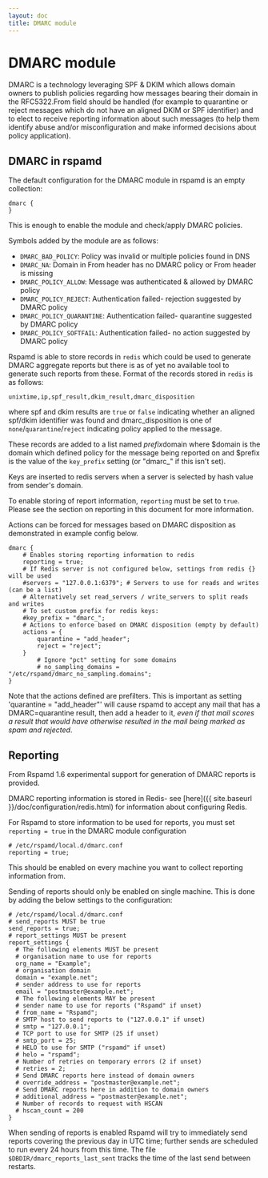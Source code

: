 ```yaml
---
layout: doc
title: DMARC module
---
```

# DMARC module

DMARC is a technology leveraging SPF & DKIM which allows domain owners to publish policies regarding how messages bearing
their domain in the RFC5322.From field should be handled (for example to quarantine or reject messages which do not have an
aligned DKIM or SPF identifier) and to elect to receive reporting information about such messages (to help them identify
abuse and/or misconfiguration and make informed decisions about policy application).

## DMARC in rspamd

The default configuration for the DMARC module in rspamd is an empty collection:

~~~ucl
dmarc {
}
~~~

This is enough to enable the module and check/apply DMARC policies.

Symbols added by the module are as follows:

- `DMARC_BAD_POLICY`: Policy was invalid or multiple policies found in DNS
- `DMARC_NA`: Domain in From header has no DMARC policy or From header is missing
- `DMARC_POLICY_ALLOW`: Message was authenticated & allowed by DMARC policy
- `DMARC_POLICY_REJECT`: Authentication failed- rejection suggested by DMARC policy
- `DMARC_POLICY_QUARANTINE`: Authentication failed- quarantine suggested by DMARC policy
- `DMARC_POLICY_SOFTFAIL`: Authentication failed- no action suggested by DMARC policy

Rspamd is able to store records in `redis` which could be used to generate DMARC aggregate reports but there is as of yet no available tool to generate such reports from these. Format of the records stored in `redis` is as follows:

    unixtime,ip,spf_result,dkim_result,dmarc_disposition

where spf and dkim results are `true` or `false` indicating whether an aligned spf/dkim identifier was found and dmarc_disposition is one of `none`/`quarantine`/`reject` indicating policy applied to the message.

These records are added to a list named $prefix$domain where $domain is the domain which defined policy for the message being reported on and $prefix is the value of the `key_prefix` setting (or "dmarc_" if this isn't set).

Keys are inserted to redis servers when a server is selected by hash value from sender's domain.

To enable storing of report information, `reporting` must be set to `true`. Please see the section on reporting in this document for more information.

Actions can be forced for messages based on DMARC disposition as demonstrated in example config below.

~~~ucl
dmarc {
	# Enables storing reporting information to redis
	reporting = true;
	# If Redis server is not configured below, settings from redis {} will be used
	#servers = "127.0.0.1:6379"; # Servers to use for reads and writes (can be a list)
	# Alternatively set read_servers / write_servers to split reads and writes
	# To set custom prefix for redis keys:
	#key_prefix = "dmarc_";
	# Actions to enforce based on DMARC disposition (empty by default)
	actions = {
		quarantine = "add_header";
		reject = "reject";
	}
        # Ignore "pct" setting for some domains
        # no_sampling_domains = "/etc/rspamd/dmarc_no_sampling.domains";
}
~~~

Note that the actions defined are prefilters.  This is important as setting 'quarantine = "add_header"' will cause rspamd to accept any mail that has a DMARC=quarantine result, then add a header to it, *even if that mail scores a result that would have otherwise resulted in the mail being marked as spam and rejected*.  

## Reporting

From Rspamd 1.6 experimental support for generation of DMARC reports is provided.

DMARC reporting information is stored in Redis- see [here]({{ site.baseurl }}/doc/configuration/redis.html) for information about configuring Redis.

For Rspamd to store information to be used for reports, you must set `reporting = true` in the DMARC module configuration

~~~ucl
# /etc/rspamd/local.d/dmarc.conf
reporting = true;
~~~

This should be enabled on every machine you want to collect reporting information from.

Sending of reports should only be enabled on single machine. This is done by adding the below settings to the configuration:

~~~ucl
# /etc/rspamd/local.d/dmarc.conf
# send_reports MUST be true
send_reports = true;
# report_settings MUST be present
report_settings {
  # The following elements MUST be present
  # organisation name to use for reports
  org_name = "Example";
  # organisation domain
  domain = "example.net";
  # sender address to use for reports
  email = "postmaster@example.net";
  # The following elements MAY be present
  # sender name to use for reports ("Rspamd" if unset)
  # from_name = "Rspamd";
  # SMTP host to send reports to ("127.0.0.1" if unset)
  # smtp = "127.0.0.1";
  # TCP port to use for SMTP (25 if unset)
  # smtp_port = 25;
  # HELO to use for SMTP ("rspamd" if unset)
  # helo = "rspamd";
  # Number of retries on temporary errors (2 if unset)
  # retries = 2;
  # Send DMARC reports here instead of domain owners
  # override_address = "postmaster@example.net";
  # Send DMARC reports here in addition to domain owners
  # additional_address = "postmaster@example.net";
  # Number of records to request with HSCAN
  # hscan_count = 200
}
~~~

When sending of reports is enabled Rspamd will try to immediately send reports covering the previous day in UTC time; further sends are scheduled to run every 24 hours from this time. The file `$DBDIR/dmarc_reports_last_sent` tracks the time of the last send between restarts.

